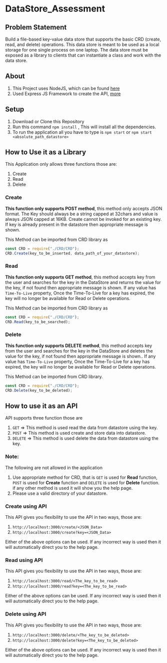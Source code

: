 # DataStore_Assessment

## Problem Statement

Build a file-based key-value data store that supports the basic CRD (create, read, and delete) operations. This data store is meant to be used as a local storage for one single process on one laptop. The data store must be exposed as a library to clients that can instantiate a class and work with the data store.

## About

1. This Project uses NodeJS, which can be found [here](https://nodejs.org/en/download/)
2. Used Express JS Framework to create the API, [more](https://expressjs.com/)

## Setup

1. Download or Clone this Repository
2. Run this command `npm install` , This will install all the dependencies.
3. To run the application all you have to type is `npm start` or `npm start <absolute_path_datastore>`

## How to Use it as a Library

This Application only allows three functions those are:

1. Create
2. Read
3. Delete

### <strong>Create</strong>

<strong>This function only supports POST method</strong>, this method only accepts JSON format. The Key should always be a string capped at 32chars and value is always JSON capped at 16KB. Create cannot be invoked for an existing key. If key is already present in the datastore then appropriate message is shown.

This Method can be imported from CRD library as

```javascript
const CRD = require("./CRD/CRD");
CRD.Create(key_to_be_inserted, data_path_of_your_datastore);
```

### <strong>Read</strong>

<strong>This function only supports GET method</strong>, this method accepts key from the user and searches for the key in the DataStore and returns the value for the key, if not found then appropriate message is shown. If any value has `Time-To-Live` property, Once the Time-To-Live for a key has expired,
the key will no longer be available for Read or Delete operations.

This Method can be imported from CRD library as

```javascript
const CRD = require("./CRD/CRD");
CRD.Read(key_to_be_searched);
```

### <strong>Delete</strong>

<strong>This function only supports DELETE method</strong>, this method accepts key from the user and searches for the key in the DataStore and deletes the value for the key, if not found then appropriate message is shown.. If any value has `Time-To-Live` property, Once the Time-To-Live for a key has expired,
the key will no longer be available for Read or Delete operations.

This Method can be imported from CRD library.

```javascript
const CRD = require("./CRD/CRD");
CRD.Delete(key_to_be_deleted);
```

## How to use it as an API

API supports three function those are

1. `GET` => This method is used read the data from datastore using the key.
2. `POST` => This method is used create and store data into datastore.
3. `DELETE` => This method is used delete the data from datastore using the key.

### Note:

The following are not allowed in the application

1. Use appropriate method for CRD, that is `GET` is used for <strong>Read</strong> function, `POST` is used for <strong>Create</strong> function and `DELETE` is used for <strong>Delete</strong> function. if any other method is used it will show you the help page.
2. Please use a valid directory of your datastore.

### <strong>Create</strong> using API

This API gives you flexibility to use the API in two ways, those are:

1. `http://localhost:3000/create/<JSON_Data>`
2. `http://localhost:3000/create?key=<JSON_Data>`

Either of the above options can be used. If any incorrect way is used then it will automatically direct you to the help page.

### <strong>Read</strong> using API

This API gives you flexibility to use the API in two ways, those are:

1. `http://localhost:3000/read/<The_key_to_be_read>`
2. `http://localhost:3000/read?key=<The_key_to_be_read>`

Either of the above options can be used. If any incorrect way is used then it will automatically direct you to the help page.

### <strong>Delete</strong> using API

This API gives you flexibility to use the API in two ways, those are:

1. `http://localhost:3000/delete/<The_key_to_be_deleted>`
2. `http://localhost:3000/delete?key=<The_key_to_be_deleted>`

Either of the above options can be used. If any incorrect way is used then it will automatically direct you to the help page.
